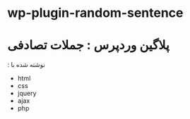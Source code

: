 # wp-plugin-random-sentence
<h1>پلاگین وردپرس : جملات تصادفی</h1>
<p>: نوشته شده با </p>
<ul>
 <li>html</li>
 <li>css</li>
 <li>jquery</li>
 <li>ajax</li>
<li>php</li>
</ul>